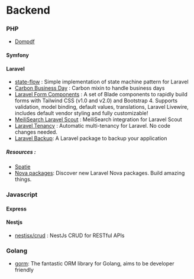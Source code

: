 # Backend

### PHP

* [Dompdf](https://github.com/dompdf/dompdf)

#### Symfony


#### Laravel

* [state-flow](https://github.com/LouisHrg/state-flow) : Simple implementation of state machine pattern for Laravel
* [Carbon Business Day](https://github.com/kylekatarnls/business-day) : Carbon mixin to handle business days
* [Laravel Form Components](https://github.com/protonemedia/laravel-form-components) :  A set of Blade components to rapidly build forms with Tailwind CSS (v1.0 and v2.0) and Bootstrap 4. Supports validation, model binding, default values, translations, Laravel Livewire, includes default vendor styling and fully customizable!
* [MeiliSearch Laravel Scout](https://github.com/meilisearch/meilisearch-laravel-scout) : MeiliSearch integration for Laravel Scout
* [Laravel Tenancy](https://github.com/stancl/tenancy) : Automatic multi-tenancy for Laravel. No code changes needed.
* [Laravel Backup](https://packagist.org/packages/spatie/laravel-backup): A Laravel package to backup your application

##### Resources :

* [Spatie](https://spatie.be/open-source?search=&sort=-downloads)
* [Nova packages](https://novapackages.com/): Discover new Laravel Nova packages. Build amazing things.

### Javascript

#### Express


#### Nestjs

* [nestjsx/crud](https://github.com/nestjsx/crud) : NestJs CRUD for RESTful APIs


### Golang

* [gorm](https://github.com/go-gorm/gorm): The fantastic ORM library for Golang, aims to be developer friendly
